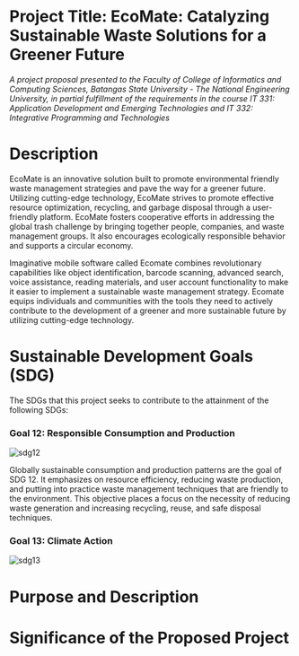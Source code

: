 # Project Title: EcoMate: Catalyzing Sustainable Waste Solutions for a Greener Future
*A project proposal presented to the Faculty of College of Informatics and Computing Sciences, Batangas State University - The National Engineering University, in partial fulfillment of the requirements in the course IT 331: Application Development and Emerging Technologies and IT 332: Integrative Programming and Technologies*

# Description

EcoMate is an innovative solution built to promote environmental friendly waste management strategies and pave the way for a greener future. Utilizing cutting-edge technology, EcoMate strives to promote effective resource optimization, recycling, and garbage disposal through a user-friendly platform. EcoMate fosters cooperative efforts in addressing the global trash challenge by bringing together people, companies, and waste management groups. It also encourages ecologically responsible behavior and supports a circular economy.

Imaginative mobile software called Ecomate combines revolutionary capabilities like object identification, barcode scanning, advanced search, voice assistance, reading materials, and user account functionality to make it easier to implement a sustainable waste management strategy. Ecomate equips individuals and communities with the tools they need to actively contribute to the development of a greener and more sustainable future by utilizing cutting-edge technology.

# Sustainable Development Goals (SDG)
The SDGs that this project seeks to contribute to the attainment of the following SDGs:

<h3>Goal 12: Responsible Consumption and Production</h3>

![sdg12](https://github.com/eynjiljoy/IT331_IT332_Final_Project/assets/113650068/853f63be-4d46-4795-8e81-2dabd6dc83ea)

Globally sustainable consumption and production patterns are the goal of SDG 12. It emphasizes on resource efficiency, reducing waste production, and putting into practice waste management techniques that are friendly to the environment. This objective places a focus on the necessity of reducing waste generation and increasing recycling, reuse, and safe disposal techniques.

<h3>Goal 13: Climate Action</h3>

![sdg13](https://github.com/eynjiljoy/IT331_IT332_Final_Project/assets/113650068/8a17cfaa-10d3-42b4-95e2-bf04ee07a611)

# Purpose and Description


# Significance of the Proposed Project
